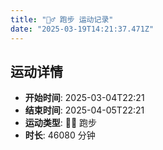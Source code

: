 ```yaml
---
title: "🏃‍♂️ 跑步 运动记录"
date: "2025-03-19T14:21:37.471Z"
---
```

## 运动详情
- **开始时间**: 2025-03-04T22:21
- **结束时间**: 2025-04-05T22:21
- **运动类型**: 🏃‍♂️ 跑步
- **时长**: 46080 分钟
